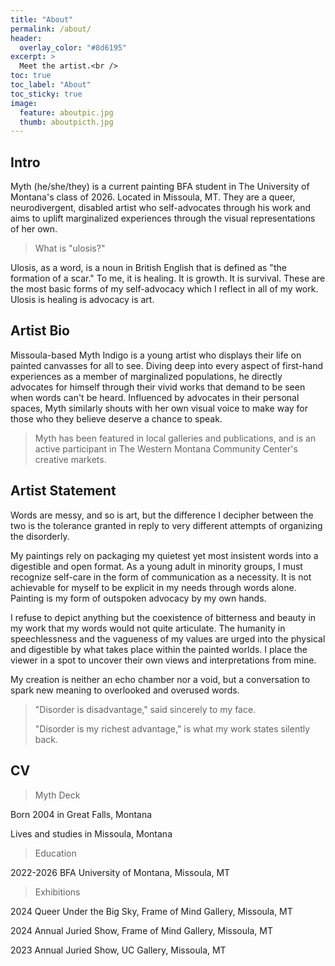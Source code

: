 ```yaml
---
title: "About"
permalink: /about/
header:
  overlay_color: "#8d6195"
excerpt: >
  Meet the artist.<br />
toc: true
toc_label: "About"
toc_sticky: true
image:
  feature: aboutpic.jpg
  thumb: aboutpicth.jpg
---
```

## Intro

Myth (he/she/they) is a current painting BFA student in The University of Montana's class of 2026. Located in Missoula, MT. They are a queer, neurodivergent, disabled artist who self-advocates through his work and aims to uplift marginalized experiences through the visual representations of her own.

> What is "ulosis?"

Ulosis, as a word, is a noun in British English that is defined as "the formation of a scar."
To me, it is healing. It is growth. It is survival. These are the most basic forms of my self-advocacy which I reflect in all of my work.
Ulosis is healing is advocacy is art.


## Artist Bio

Missoula-based Myth Indigo is a young artist who displays their life on painted canvasses for all to see. Diving deep into every aspect of first-hand experiences as a member of marginalized populations, he directly advocates for himself through their vivid works that demand to be seen when words can't be heard. Influenced by advocates in their personal spaces, Myth similarly shouts with her own visual voice to make way for those who they believe deserve a chance to speak.

> Myth has been featured in local galleries and publications, and is an active participant in The Western Montana Community Center's creative markets.


## Artist Statement

Words are messy, and so is art, but the difference I decipher between the two is the tolerance granted in reply to very different attempts of organizing the disorderly.

My paintings rely on packaging my quietest yet most insistent words into a digestible and open format. As a young adult in minority groups, I must recognize self-care in the form of communication as a necessity. It is not achievable for myself to be explicit in my needs through words alone. Painting is my form of outspoken advocacy by my own hands.

I refuse to depict anything but the coexistence of bitterness and beauty in my work that my words would not quite articulate. The humanity in speechlessness and the vagueness of my values are urged into the physical and digestible by what takes place within the painted worlds. I place the viewer in a spot to uncover their own views and interpretations from mine.

My creation is neither an echo chamber nor a void, but a conversation to spark new meaning to overlooked and overused words.
 
> "Disorder is disadvantage,"
said sincerely to my face.
> 
> "Disorder is my richest advantage,"
is what my work states silently back.


## CV

> Myth Deck

Born 2004 in Great Falls, Montana

Lives and studies in Missoula, Montana

> Education

2022-2026 BFA University of Montana, Missoula, MT

> Exhibitions

2024 Queer Under the Big Sky, Frame of Mind Gallery, Missoula, MT

2024 Annual Juried Show, Frame of Mind Gallery, Missoula, MT

2023 Annual Juried Show, UC Gallery, Missoula, MT
